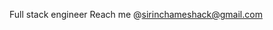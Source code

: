 Full stack engineer
Reach me @sirinchameshack@gmail.com

<!---
Mesharrk/Mesharrk is a ✨ special ✨ repository because its `README.md` (this file) appears on your GitHub profile.
You can click the Preview link to take a look at your changes.
--->
